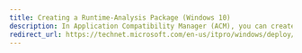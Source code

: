```yaml
---
title: Creating a Runtime-Analysis Package (Windows 10)
description: In Application Compatibility Manager (ACM), you can create runtime-analysis packages, which you can then deploy to computers for compatibility testing in your test environment.
redirect_url: https://technet.microsoft.com/en-us/itpro/windows/deploy/manage-windows-upgrades-with-upgrade-analytics
---
```

 





